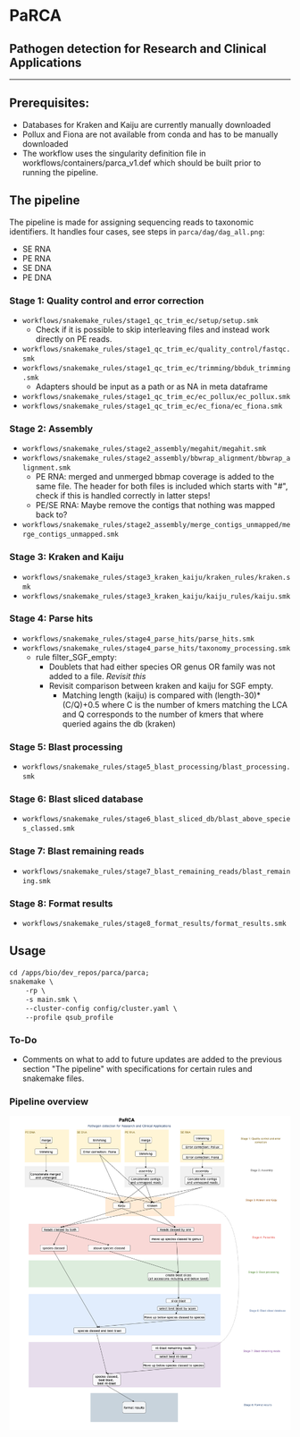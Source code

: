 
# PaRCA
## Pathogen detection for Research and Clinical Applications

---
## Prerequisites:
* Databases for Kraken and Kaiju are currently manually downloaded 
* Pollux and Fiona are not available from conda and has to be manually downloaded
* The workflow uses the singularity definition file in workflows/containers/parca_v1.def which should be built prior to running the pipeline.

## **The pipeline**
The pipeline is made for assigning sequencing reads to taxonomic identifiers.
It handles four cases, see steps in `parca/dag/dag_all.png`:
* SE RNA
* PE RNA
* SE DNA
* PE DNA

### Stage 1: Quality control and error correction
* `workflows/snakemake_rules/stage1_qc_trim_ec/setup/setup.smk`
  * Check if it is possible to skip interleaving files and instead work directly on PE reads.
* `workflows/snakemake_rules/stage1_qc_trim_ec/quality_control/fastqc.smk`
* `workflows/snakemake_rules/stage1_qc_trim_ec/trimming/bbduk_trimming.smk`
  * Adapters should be input as a path or as NA in meta dataframe
* `workflows/snakemake_rules/stage1_qc_trim_ec/ec_pollux/ec_pollux.smk`
* `workflows/snakemake_rules/stage1_qc_trim_ec/ec_fiona/ec_fiona.smk`

### Stage 2: Assembly
* `workflows/snakemake_rules/stage2_assembly/megahit/megahit.smk`
* `workflows/snakemake_rules/stage2_assembly/bbwrap_alignment/bbwrap_alignment.smk`
  * PE RNA: merged and unmerged bbmap coverage is added to the same file. The header for both files is included which starts with "#", check if this is handled correctly in latter steps! 
  * PE/SE RNA: Maybe remove the contigs that nothing was mapped back to?
* `workflows/snakemake_rules/stage2_assembly/merge_contigs_unmapped/merge_contigs_unmapped.smk`

### Stage 3: Kraken and Kaiju
* `workflows/snakemake_rules/stage3_kraken_kaiju/kraken_rules/kraken.smk`
* `workflows/snakemake_rules/stage3_kraken_kaiju/kaiju_rules/kaiju.smk`

### Stage 4: Parse hits
* `workflows/snakemake_rules/stage4_parse_hits/parse_hits.smk`
* `workflows/snakemake_rules/stage4_parse_hits/taxonomy_processing.smk` 
  * rule filter_SGF_empty: 
    * Doublets that had either species OR genus OR family was not added to a file. *Revisit this*
	* Revisit comparison between kraken and kaiju for SGF empty.
	  * Matching length (kaiju) is compared with (length-30)*(C/Q)+0.5 where C is the number of kmers matching the LCA and Q corresponds to the number of kmers that where queried agains the db (kraken)
  
### Stage 5: Blast processing
* `workflows/snakemake_rules/stage5_blast_processing/blast_processing.smk`

### Stage 6: Blast sliced database
* `workflows/snakemake_rules/stage6_blast_sliced_db/blast_above_species_classed.smk`

### Stage 7: Blast remaining reads
* `workflows/snakemake_rules/stage7_blast_remaining_reads/blast_remaining.smk`

### Stage 8: Format results
* `workflows/snakemake_rules/stage8_format_results/format_results.smk`

## Usage

```
cd /apps/bio/dev_repos/parca/parca;
snakemake \
    -rp \
    -s main.smk \
    --cluster-config config/cluster.yaml \
    --profile qsub_profile
```

### To-Do
* Comments on what to add to future updates are added to the previous section "The pipeline" with specifications for certain rules and snakemake files.

### Pipeline overview
![Parca flow chart](./parca_flow_chart_png.png)
